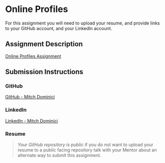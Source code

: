 # Online Profiles
For this assignment you will need to upload your resume, and provide links to your GitHub account, and your LinkedIn account.

## Assignment Description
[Online Profiles Assignment](https://education.launchcode.org/liftoff/assignments/online-profiles/)

## Submission Instructions
 
### GitHub
[GitHub - Mitch Dominici](https://github.com/kahuna52)
 
### LinkedIn
[LinkedIn - Mitch Dominici](https://www.linkedin.com/feed/)

### Resume


> *Your GitHub repository is public* if you do not want to upload your resume to a public facing repository talk with your Mentor about an alternate way to submit this assignment.
